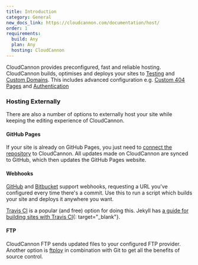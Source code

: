 ```yaml
---
title: Introduction
category: General
new_docs_link: https://cloudcannon.com/documentation/host/
order: 1
requirements:
  build: Any
  plan: Any
  hosting: CloudCannon
---
```


CloudCannon provides preconfigured, fast and reliable hosting. CloudCannon builds, optimises and deploys your sites to [Testing](/hosting/domains/testing-domains/) and [Custom Domains](/hosting/domains/custom-domains/). This includes advanced configuration e.g. [Custom 404 Pages](/hosting/general/404-page/) and [Authentication](/hosting/authentication/none/)

### Hosting Externally

There are also a number of options to externally host your site while keeping the editing experience of CloudCannon.

#### GitHub Pages

If your site is already on GitHub Pages, you just need to [connect the repository](/files/source-syncing/github/) to CloudCannon. All updates made on CloudCannon are synced to GitHub, which then updates the GitHub Pages website.

#### Webhooks

[GitHub](https://developer.github.com/webhooks/) and [Bitbucket](https://confluence.atlassian.com/display/BITBUCKET/Manage+Webhooks) support webhooks, requesting a URL you've configured every time there's a commit. Use this to run a script which builds your site and deploys it anywhere you want.

[Travis CI](https://travis-ci.org/) is a popular (and free) option for doing this. Jekyll has [a guide for building sites with Travis CI](https://jekyllrb.com/docs/deployment/automated/#continuous-integration-service){: target="_blank"}.

#### FTP

CloudCannon FTP sends updated files to your configured FTP provider. Another option is [ftploy](https://ftploy.com/) in combination with Git to get all the benefits of source control.